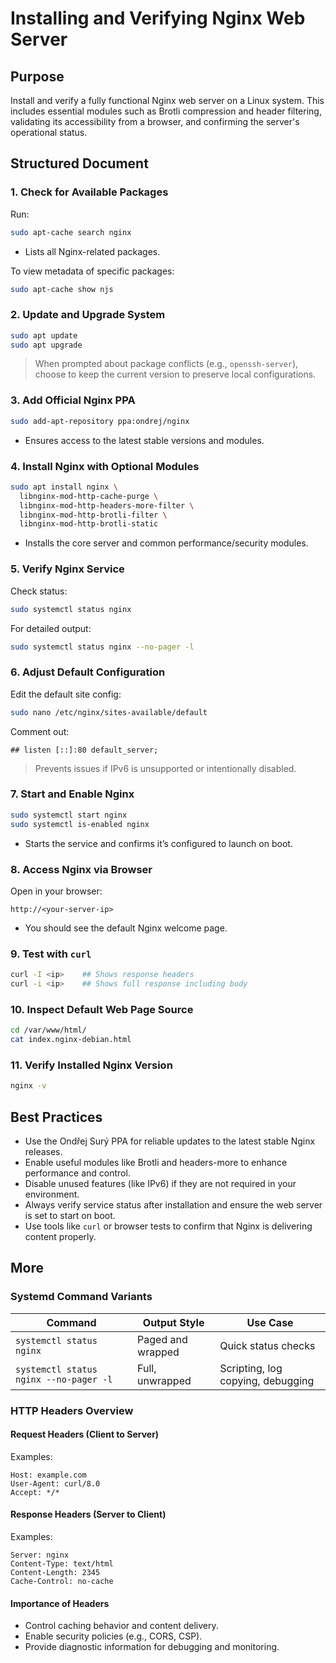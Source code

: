 # Installing and Verifying Nginx Web Server

## Purpose

Install and verify a fully functional Nginx web server on a Linux system. This includes essential modules such as Brotli compression and header filtering, validating its accessibility from a browser, and confirming the server's operational status.

## Structured Document

### 1. Check for Available Packages

Run:

```bash
sudo apt-cache search nginx
```

* Lists all Nginx-related packages.

To view metadata of specific packages:

```bash
sudo apt-cache show njs
```

### 2. Update and Upgrade System

```bash
sudo apt update
sudo apt upgrade
```

> When prompted about package conflicts (e.g., `openssh-server`), choose to keep the current version to preserve local configurations.

### 3. Add Official Nginx PPA

```bash
sudo add-apt-repository ppa:ondrej/nginx
```

* Ensures access to the latest stable versions and modules.

### 4. Install Nginx with Optional Modules

```bash
sudo apt install nginx \
  libnginx-mod-http-cache-purge \
  libnginx-mod-http-headers-more-filter \
  libnginx-mod-http-brotli-filter \
  libnginx-mod-http-brotli-static
```

* Installs the core server and common performance/security modules.

### 5. Verify Nginx Service

Check status:

```bash
sudo systemctl status nginx
```

For detailed output:

```bash
sudo systemctl status nginx --no-pager -l
```

### 6. Adjust Default Configuration

Edit the default site config:

```bash
sudo nano /etc/nginx/sites-available/default
```

Comment out:

```nginx
## listen [::]:80 default_server;
```

> Prevents issues if IPv6 is unsupported or intentionally disabled.

### 7. Start and Enable Nginx

```bash
sudo systemctl start nginx
sudo systemctl is-enabled nginx
```

* Starts the service and confirms it’s configured to launch on boot.

### 8. Access Nginx via Browser

Open in your browser:

```
http://<your-server-ip>
```

* You should see the default Nginx welcome page.

### 9. Test with `curl`

```bash
curl -I <ip>    ## Shows response headers
curl -i <ip>    ## Shows full response including body
```

### 10. Inspect Default Web Page Source

```bash
cd /var/www/html/
cat index.nginx-debian.html
```

### 11. Verify Installed Nginx Version

```bash
nginx -v
```

## Best Practices

* Use the Ondřej Surý PPA for reliable updates to the latest stable Nginx releases.
* Enable useful modules like Brotli and headers-more to enhance performance and control.
* Disable unused features (like IPv6) if they are not required in your environment.
* Always verify service status after installation and ensure the web server is set to start on boot.
* Use tools like `curl` or browser tests to confirm that Nginx is delivering content properly.

## More

### Systemd Command Variants

| Command                                | Output Style      | Use Case                          |
| -------------------------------------- | ----------------- | --------------------------------- |
| `systemctl status nginx`               | Paged and wrapped | Quick status checks               |
| `systemctl status nginx --no-pager -l` | Full, unwrapped   | Scripting, log copying, debugging |

### HTTP Headers Overview

#### Request Headers (Client to Server)

Examples:

```http
Host: example.com
User-Agent: curl/8.0
Accept: */*
```

#### Response Headers (Server to Client)

Examples:

```http
Server: nginx
Content-Type: text/html
Content-Length: 2345
Cache-Control: no-cache
```

#### Importance of Headers

* Control caching behavior and content delivery.
* Enable security policies (e.g., CORS, CSP).
* Provide diagnostic information for debugging and monitoring.
